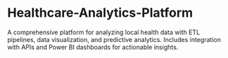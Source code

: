 # Healthcare-Analytics-Platform
A comprehensive platform for analyzing local health data with ETL pipelines, data visualization, and predictive analytics. Includes integration with APIs and Power BI dashboards for actionable insights.
